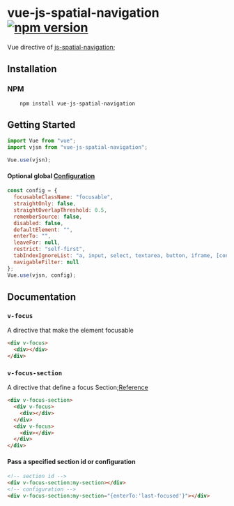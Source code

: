 # vue-js-spatial-navigation [![npm version](http://img.shields.io/npm/v/vue-js-spatial-navigation.svg?style=flat)](https://npmjs.org/package/vue-js-spatial-navigation "View this project on npm")

Vue directive of [js-spatial-navigation](https://github.com/luke-chang/js-spatial-navigation);

## Installation

### NPM

```shell
    npm install vue-js-spatial-navigation
```

## Getting Started

```javascript
import Vue from "vue";
import vjsn from "vue-js-spatial-navigation";

Vue.use(vjsn);
```

#### Optional global [Configuration](https://github.com/luke-chang/js-spatial-navigation#configuration)

```javascript
const config = {
  focusableClassName: "focusable",
  straightOnly: false,
  straightOverlapThreshold: 0.5,
  rememberSource: false,
  disabled: false,
  defaultElement: "",
  enterTo: "",
  leaveFor: null,
  restrict: "self-first",
  tabIndexIgnoreList: "a, input, select, textarea, button, iframe, [contentEditable=true]",
  navigableFilter: null
};
Vue.use(vjsn, config);
```

## Documentation

### `v-focus`

A directive that make the element focusable

```html
<div v-focus>
  <div></div>
</div>
```

### `v-focus-section`

A directive that define a focus Section;[Reference](https://github.com/luke-chang/js-spatial-navigation#spatialnavigationaddsectionid-config)

```html
<div v-focus-section>
  <div v-focus>
    <div></div>
  </div>
  <div v-focus>
    <div></div>
  </div>
</div>
```

#### Pass a specified section id or configuration

```html
<!-- section id -->
<div v-focus-section:my-section></div>
<!-- configuration -->
<div v-focus-section:my-section="{enterTo:'last-focused'}"></div>
```
